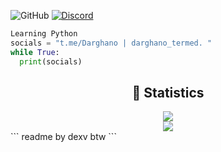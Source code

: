 
![GitHub](https://komarev.com/ghpvc/?username=Darghano&style=flat)
[![Discord](https://dcbadge.vercel.app/api/shield/1222475156388053012?style=flat&logoColor=presence&theme=clean)](https://discord.com/users/1190660713006518467)
<br>

```python
Learning Python
socials = "t.me/Darghano | darghano_termed. "
while True:
  print(socials)
```


<div align="center">
    <h2 align="center">🔴 Statistics</h2>
    <div>
        <img src="https://github-readme-stats.vercel.app/api?username=Darghano&show_icons=true&bg_color=00000000">
    </div>
    <div>
        <img src="http://github-readme-streak-stats.herokuapp.com?user=Darghano&theme=tokyonight_duo&hide_border=true&mode=weekly">
    </div>
</div>
```
readme by dexv btw
```
